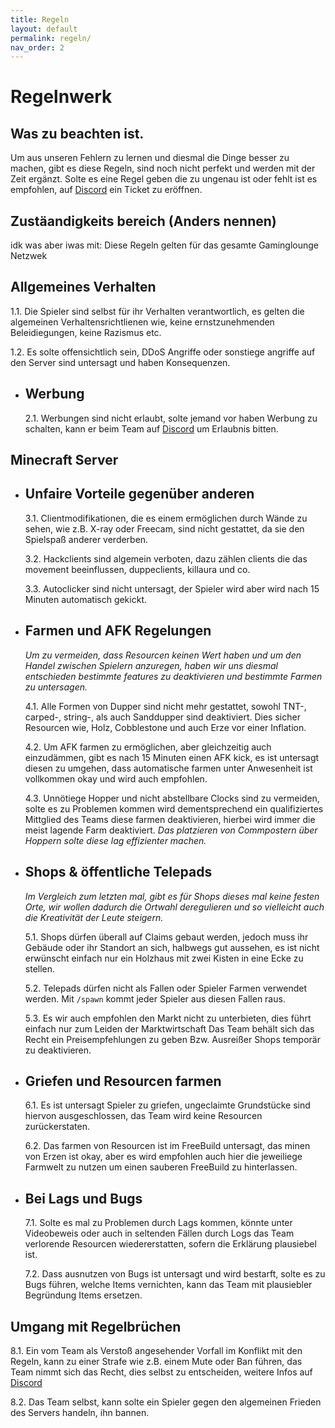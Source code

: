 ```yaml
---
title: Regeln
layout: default
permalink: regeln/
nav_order: 2
---
```


# Regelnwerk

## Was zu beachten ist.

Um aus unseren Fehlern zu lernen und diesmal die Dinge besser zu machen,
gibt es diese Regeln, sind noch nicht perfekt und werden mit der Zeit ergänzt.
Solte es eine Regel geben die zu ungenau ist oder fehlt ist es empfohlen,
auf [Discord](https://discord.gaminglounge.me) ein Ticket zu eröffnen.

## Zustäandigkeits bereich (Anders nennen)

idk was aber iwas mit: Diese Regeln gelten für das gesamte Gaminglounge Netzwek

## Allgemeines Verhalten

  1.1.  Die Spieler sind selbst für ihr Verhalten verantwortlich, es gelten die algemeinen
        Verhaltensrichtlienen wie, keine ernstzunehmenden Beleidiegungen, keine Razismus etc.

  1.2.  Es solte offensichtlich sein, DDoS Angriffe oder sonstiege angriffe auf den Server
        sind untersagt und haben Konsequenzen.
        
- ## Werbung

  2.1.  Werbungen sind nicht erlaubt, solte jemand vor haben Werbung zu schalten,
        kann er beim Team auf [Discord](https://discord.gaminglounge.me) um Erlaubnis bitten.

## Minecraft Server

- ## Unfaire Vorteile gegenüber anderen

  3.1.  Clientmodifikationen, die es einem ermöglichen durch Wände zu sehen, wie z.B. X-ray oder Freecam,
        sind nicht gestattet, da sie den Spielspaß anderer verderben.

  3.2.  Hackclients sind algemein verboten, dazu zählen clients die das movement beeinflussen, duppeclients,
        killaura und co.

  3.3.  Autoclicker sind nicht untersagt, der Spieler wird aber wird nach 15 Minuten automatisch gekickt.

- ## Farmen und AFK Regelungen


  *Um zu vermeiden, dass Resourcen keinen Wert haben und um den Handel zwischen Spielern anzuregen,
  haben wir uns diesmal entschieden bestimmte features zu deaktivieren und bestimmte Farmen zu untersagen.*
  

  4.1.  Alle Formen von Dupper sind nicht mehr gestattet, sowohl TNT-, carped-, string-, als auch Sanddupper sind deaktiviert.
        Dies sicher Resourcen wie, Holz, Cobblestone und auch Erze vor einer Inflation.

  4.2.  Um AFK farmen zu ermöglichen, aber gleichzeitig auch einzudämmen, gibt es nach 15 Minuten einen AFK kick, es ist untersagt
        diesen zu umgehen, dass automatische farmen unter Anwesenheit ist vollkommen okay und wird auch empfohlen.
  
  4.3.  Unnötiege Hopper und nicht abstellbare Clocks sind zu vermeiden, solte es zu Problemen kommen wird dementsprechend ein
        qualifiziertes Mittglied des Teams diese farmen deaktivieren, hierbei wird immer die meist lagende Farm deaktiviert.
        *Das platzieren von Commpostern über Hoppern solte diese lag effizienter machen.*

- ## Shops & öffentliche Telepads

  *Im Vergleich zum letzten mal, gibt es für Shops dieses mal keine festen Orte, wir wollen dadurch die Ortwahl deregulieren
  und so vielleicht auch die Kreativität der Leute steigern.*

  5.1.  Shops dürfen überall auf Claims gebaut werden, jedoch muss ihr Gebäude oder ihr Standort an sich,
        halbwegs gut aussehen, es ist nicht erwünscht einfach nur ein Holzhaus mit zwei Kisten in eine Ecke zu stellen.

  5.2.  Telepads dürfen nicht als Fallen oder Spieler Farmen verwendet werden.
        Mit ``/spawn`` kommt jeder Spieler aus diesen Fallen raus.

  5.3.  Es wir auch empfohlen den Markt nicht zu unterbieten, dies führt einfach nur zum Leiden der Marktwirtschaft
        Das Team behält sich das Recht ein Preisempfehlungen zu geben Bzw. Ausreißer Shops temporär zu deaktivieren.

- ## Griefen und Resourcen farmen

  6.1.  Es ist untersagt Spieler zu griefen, ungeclaimte Grundstücke sind hiervon ausgeschlossen,
        das Team wird keine Resourcen zurückerstaten.

  6.2.  Das farmen von Resourcen ist im FreeBuild untersagt, das minen von Erzen ist okay, aber es wird empfohlen auch hier
        die jeweiliege Farmwelt zu nutzen um einen sauberen FreeBuild zu hinterlassen.

- ## Bei Lags und Bugs

  7.1.  Solte es mal zu Problemen durch Lags kommen, könnte unter Videobeweis oder auch in seltenden Fällen durch Logs
        das Team verlorende Resourcen wiedererstatten, sofern die Erklärung plausiebel ist.

  7.2.  Dass ausnutzen von Bugs ist untersagt und wird bestarft, solte es zu Bugs führen, welche Items vernichten,
        kann das Team mit plausiebler Begründung Items ersetzen.

## Umgang mit Regelbrüchen

  8.1.  Ein vom Team als Verstoß angesehender Vorfall im Konflikt mit den Regeln, kann zu einer
        Strafe wie z.B. einem Mute oder Ban führen, das Team nimmt sich das Recht, dies selbst
        zu entscheiden, weitere Infos auf [Discord](https://discord.gaminglounge.me)

  8.2.  Das Team selbst, kann solte ein Spieler gegen den algemeinen Frieden des Servers handeln, ihn bannen.
